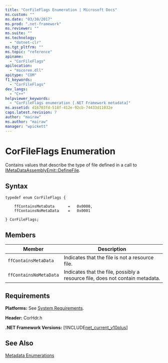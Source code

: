 ```yaml
---
title: "CorFileFlags Enumeration | Microsoft Docs"
ms.custom: ""
ms.date: "03/30/2017"
ms.prod: ".net-framework"
ms.reviewer: ""
ms.suite: ""
ms.technology: 
  - "dotnet-clr"
ms.tgt_pltfrm: ""
ms.topic: "reference"
apiname: 
  - "CorFileFlags"
apilocation: 
  - "mscoree.dll"
apitype: "COM"
f1_keywords: 
  - "CorFileFlags"
dev_langs: 
  - "C++"
helpviewer_keywords: 
  - "CorFileFlags enumeration [.NET Framework metadata]"
ms.assetid: d16703fd-518f-412e-92cb-74433d11032e
caps.latest.revision: 7
author: "mairaw"
ms.author: "mairaw"
manager: "wpickett"
---
```

# CorFileFlags Enumeration
Contains values that describe the type of file defined in a call to [IMetaDataAssemblyEmit::DefineFile](../../../../docs/framework/unmanaged-api/metadata/imetadataassemblyemit-definefile-method.md).  
  
## Syntax  
  
```  
typedef enum CorFileFlags {  
  
    ffContainsMetaData      =   0x0000,  
    ffContainsNoMetaData    =   0x0001  
  
} CorFileFlags;  
```  
  
## Members  
  
|Member|Description|  
|------------|-----------------|  
|`ffContainsMetaData`|Indicates that the file is not a resource file.|  
|`ffContainsNoMetaData`|Indicates that the file, possibly a resource file, does not contain metadata.|  
  
## Requirements  
 **Platforms:** See [System Requirements](../../../../docs/framework/get-started/system-requirements.md).  
  
 **Header:** CorHdr.h  
  
 **.NET Framework Versions:** [!INCLUDE[net_current_v10plus](../../../../includes/net-current-v10plus-md.md)]  
  
## See Also  
 [Metadata Enumerations](../../../../docs/framework/unmanaged-api/metadata/metadata-enumerations.md)